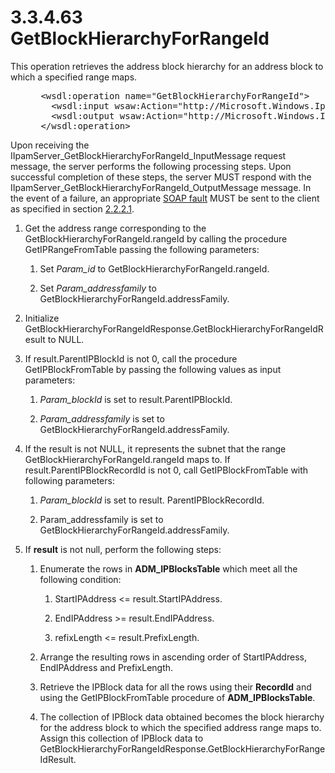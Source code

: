 <html dir="LTR" xmlns:mshelp="http://msdn.microsoft.com/mshelp" xmlns:ddue="http://ddue.schemas.microsoft.com/authoring/2003/5" xmlns:xlink="http://www.w3.org/1999/xlink" xmlns:tool="http://www.microsoft.com/tooltip">
 <body>
 <div id="header">
 <h1 class="heading">3.3.4.63 GetBlockHierarchyForRangeId</h1>
 </div>
 <div id="mainSection">
 <div id="mainBody">
 <div id="allHistory" class="saveHistory"></div>
 <div id="sectionSection0" class="section" name="collapseableSection">
 

<p>This operation retrieves the address block hierarchy for an
address block to which a specified range maps.</p>

<dl>
<dd>
<div><pre> &lt;wsdl:operation name=&quot;GetBlockHierarchyForRangeId&quot;&gt;
   &lt;wsdl:input wsaw:Action=&quot;http://Microsoft.Windows.Ipam/IIpamServer/GetBlockHierarchyForRangeId&quot; message=&quot;ipam:IIpamServer_GetBlockHierarchyForRangeId_InputMessage&quot; /&gt;
   &lt;wsdl:output wsaw:Action=&quot;http://Microsoft.Windows.Ipam/IIpamServer/GetBlockHierarchyForRangeIdResponse&quot; message=&quot;ipam:IIpamServer_GetBlockHierarchyForRangeId_OutputMessage&quot; /&gt;
 &lt;/wsdl:operation&gt;
</pre></div>
</dd></dl>

<p>Upon receiving the
IIpamServer_GetBlockHierarchyForRangeId_InputMessage request message, the
server performs the following processing steps. Upon successful completion of
these steps, the server MUST respond with the
IIpamServer_GetBlockHierarchyForRangeId_OutputMessage message. In the event of
a failure, an appropriate <a href="21b4a631-8f28-420f-822f-c5f879d5046e.md#gt_ec8728a8-1a75-426f-8767-aa1932c7c19f">SOAP
fault</a> MUST be sent to the client as specified in section <a href="a90ad88d-2468-4ac1-bbb9-8f921d15bbc8.md">2.2.2.1</a>.</p>

<ol><li><p><span> </span>Get the address
range corresponding to the GetBlockHierarchyForRangeId.rangeId by calling the
procedure GetIPRangeFromTable passing the following parameters:</p>

<ol><li><p><span> 
</span>Set <i>Param_id</i> to GetBlockHierarchyForRangeId.rangeId.</p>

</li><li><p><span> 
</span>Set <i>Param_addressfamily</i> to
GetBlockHierarchyForRangeId.addressFamily.</p>

</li></ol></li><li><p><span> </span>Initialize
GetBlockHierarchyForRangeIdResponse.GetBlockHierarchyForRangeIdResult to NULL.</p>

</li><li><p><span> </span>If
result.ParentIPBlockId is not 0, call the procedure GetIPBlockFromTable by
passing the following values as input parameters:</p>

<ol><li><p><span> 
</span><i>Param_blockId</i> is set to result.ParentIPBlockId.</p>

</li><li><p><span> 
</span><i>Param_addressfamily</i> is set to
GetBlockHierarchyForRangeId.addressFamily.</p>

</li></ol></li><li><p><span> </span>If the result is
not NULL, it represents the subnet that the range
GetBlockHierarchyForRangeId.rangeId maps to. If result.ParentIPBlockRecordId is
not 0, call GetIPBlockFromTable with following parameters:</p>

<ol><li><p><span> 
</span><i>Param_blockId</i> is set to result. ParentIPBlockRecordId.</p>

</li><li><p><span> 
</span>Param_addressfamily is set to GetBlockHierarchyForRangeId.addressFamily.</p>

</li></ol></li><li><p><span> </span>If <b>result</b>
is not null, perform the following steps:</p>

<ol><li><p><span> 
</span>Enumerate the rows in <b>ADM_IPBlocksTable</b> which meet all the
following condition:</p>

<ol><li><p><span> </span>StartIPAddress
&lt;= result.StartIPAddress.</p>

</li><li><p><span> </span>EndIPAddress
&gt;= result.EndIPAddress.</p>

</li><li><p><span> </span>refixLength
&lt;= result.PrefixLength.</p>

</li></ol></li><li><p><span> 
</span>Arrange the resulting rows in ascending order of StartIPAddress,
EndIPAddress and PrefixLength.</p>

</li><li><p><span> 
</span>Retrieve the IPBlock data for all the rows using their <b>RecordId</b>
and using the GetIPBlockFromTable procedure of <b>ADM_IPBlocksTable</b>.</p>

</li><li><p><span> 
</span>The collection of IPBlock data obtained becomes the block hierarchy for
the address block to which the specified address range maps to. Assign this
collection of IPBlock data to
GetBlockHierarchyForRangeIdResponse.GetBlockHierarchyForRangeIdResult.</p>

</li></ol></li></ol>
 </div>
 </div>
 </div>
 </body>
</html>